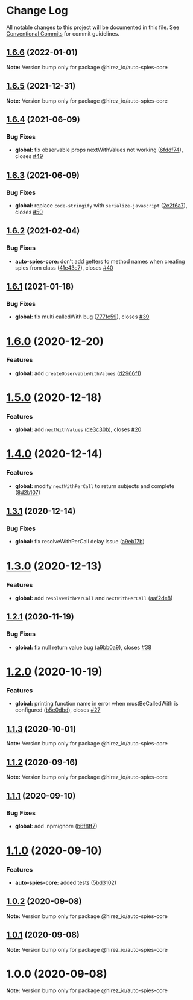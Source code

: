 # Change Log

All notable changes to this project will be documented in this file.
See [Conventional Commits](https://conventionalcommits.org) for commit guidelines.

## [1.6.6](https://github.com/hirezio/auto-spies/compare/@hirez_io/auto-spies-core@1.6.5...@hirez_io/auto-spies-core@1.6.6) (2022-01-01)

**Note:** Version bump only for package @hirez_io/auto-spies-core





## [1.6.5](https://github.com/hirezio/auto-spies/compare/@hirez_io/auto-spies-core@1.6.4...@hirez_io/auto-spies-core@1.6.5) (2021-12-31)

**Note:** Version bump only for package @hirez_io/auto-spies-core





## [1.6.4](https://github.com/hirezio/auto-spies/compare/@hirez_io/auto-spies-core@1.6.3...@hirez_io/auto-spies-core@1.6.4) (2021-06-09)


### Bug Fixes

* **global:** fix observable props nextWithValues not working ([6fddf74](https://github.com/hirezio/auto-spies/commit/6fddf74a1cb3ffc182e8353b3ce113e0022d1bb4)), closes [#49](https://github.com/hirezio/auto-spies/issues/49)





## [1.6.3](https://github.com/hirezio/auto-spies/compare/@hirez_io/auto-spies-core@1.6.2...@hirez_io/auto-spies-core@1.6.3) (2021-06-09)


### Bug Fixes

* **global:** replace `code-stringify` with `serialize-javascript` ([2e2f6a7](https://github.com/hirezio/auto-spies/commit/2e2f6a74c60996f621229f562a79c42d94be096e)), closes [#50](https://github.com/hirezio/auto-spies/issues/50)





## [1.6.2](https://github.com/hirezio/auto-spies/compare/@hirez_io/auto-spies-core@1.6.1...@hirez_io/auto-spies-core@1.6.2) (2021-02-04)


### Bug Fixes

* **auto-spies-core:** don't add getters to method names when creating spies from class ([41e43c7](https://github.com/hirezio/auto-spies/commit/41e43c76d4b494ec7e57cdc075ef0339c69435db)), closes [#40](https://github.com/hirezio/auto-spies/issues/40)





## [1.6.1](https://github.com/hirezio/auto-spies/compare/@hirez_io/auto-spies-core@1.6.0...@hirez_io/auto-spies-core@1.6.1) (2021-01-18)


### Bug Fixes

* **global:** fix multi calledWith bug ([777fc59](https://github.com/hirezio/auto-spies/commit/777fc59a3fc2cff80787bed37c385d1f2e664704)), closes [#39](https://github.com/hirezio/auto-spies/issues/39)





# [1.6.0](https://github.com/hirezio/auto-spies/compare/@hirez_io/auto-spies-core@1.5.0...@hirez_io/auto-spies-core@1.6.0) (2020-12-20)


### Features

* **global:** add `createObservableWithValues` ([d2966f1](https://github.com/hirezio/auto-spies/commit/d2966f1db54dba5adcf2ee051ba0962eb9c14e7c))





# [1.5.0](https://github.com/hirezio/auto-spies/compare/@hirez_io/auto-spies-core@1.4.0...@hirez_io/auto-spies-core@1.5.0) (2020-12-18)


### Features

* **global:** add `nextWithValues` ([de3c30b](https://github.com/hirezio/auto-spies/commit/de3c30b6c6bcc54db6c95f8247ed0bdd5c918493)), closes [#20](https://github.com/hirezio/auto-spies/issues/20)





# [1.4.0](https://github.com/hirezio/auto-spies/compare/@hirez_io/auto-spies-core@1.3.1...@hirez_io/auto-spies-core@1.4.0) (2020-12-14)


### Features

* **global:** modify `nextWithPerCall` to return subjects and complete ([8d2b107](https://github.com/hirezio/auto-spies/commit/8d2b107b6c713773e5073ff8c22e3db58cbbcb51))





## [1.3.1](https://github.com/hirezio/auto-spies/compare/@hirez_io/auto-spies-core@1.3.0...@hirez_io/auto-spies-core@1.3.1) (2020-12-14)


### Bug Fixes

* **global:** fix resolveWithPerCall delay issue ([a9eb17b](https://github.com/hirezio/auto-spies/commit/a9eb17bb3963702ac5f493acba32849d33c245d0))





# [1.3.0](https://github.com/hirezio/auto-spies/compare/@hirez_io/auto-spies-core@1.2.1...@hirez_io/auto-spies-core@1.3.0) (2020-12-13)


### Features

* **global:** add `resolveWithPerCall` and `nextWithPerCall` ([aaf2de8](https://github.com/hirezio/auto-spies/commit/aaf2de83fe9edc02dfc81da5e4b617343ea3b4b0))





## [1.2.1](https://github.com/hirezio/auto-spies/compare/@hirez_io/auto-spies-core@1.2.0...@hirez_io/auto-spies-core@1.2.1) (2020-11-19)


### Bug Fixes

* **global:** fix null return value bug ([a9bb0a9](https://github.com/hirezio/auto-spies/commit/a9bb0a988d913f3a1192d736a583c34fbc5aefb1)), closes [#38](https://github.com/hirezio/auto-spies/issues/38)





# [1.2.0](https://github.com/hirezio/auto-spies/compare/@hirez_io/auto-spies-core@1.1.3...@hirez_io/auto-spies-core@1.2.0) (2020-10-19)


### Features

* **global:** printing function name in error when mustBeCalledWith is configured ([b5e0dbd](https://github.com/hirezio/auto-spies/commit/b5e0dbdf812d4c45f8109397e5aa4d33ffc37d82)), closes [#27](https://github.com/hirezio/auto-spies/issues/27)





## [1.1.3](https://github.com/hirezio/auto-spies/compare/@hirez_io/auto-spies-core@1.1.2...@hirez_io/auto-spies-core@1.1.3) (2020-10-01)

**Note:** Version bump only for package @hirez_io/auto-spies-core





## [1.1.2](https://github.com/hirezio/auto-spies/compare/@hirez_io/auto-spies-core@1.1.1...@hirez_io/auto-spies-core@1.1.2) (2020-09-16)

**Note:** Version bump only for package @hirez_io/auto-spies-core





## [1.1.1](https://github.com/hirezio/auto-spies/compare/@hirez_io/auto-spies-core@1.1.0...@hirez_io/auto-spies-core@1.1.1) (2020-09-10)


### Bug Fixes

* **global:** add .npmignore ([b6f8ff7](https://github.com/hirezio/auto-spies/commit/b6f8ff7008634c377d541803beaf0d3068343a8b))





# [1.1.0](https://github.com/hirezio/auto-spies/compare/@hirez_io/auto-spies-core@1.0.2...@hirez_io/auto-spies-core@1.1.0) (2020-09-10)

### Features

- **auto-spies-core:** added tests ([5bd3102](https://github.com/hirezio/auto-spies/commit/5bd31023064288a0589677192620650b295984a0))

## [1.0.2](https://github.com/hirezio/auto-spies/compare/@hirez_io/auto-spies-core@1.0.1...@hirez_io/auto-spies-core@1.0.2) (2020-09-08)

**Note:** Version bump only for package @hirez_io/auto-spies-core

## [1.0.1](https://github.com/hirezio/auto-spies/compare/@hirez_io/auto-spies-core@1.0.0...@hirez_io/auto-spies-core@1.0.1) (2020-09-08)

**Note:** Version bump only for package @hirez_io/auto-spies-core

# 1.0.0 (2020-09-08)

**Note:** Version bump only for package @hirez_io/auto-spies-core
